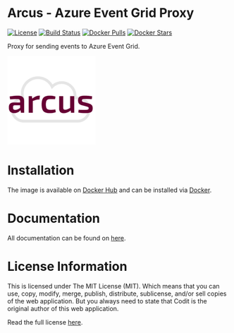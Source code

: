 # Arcus - Azure Event Grid Proxy
[![License](https://img.shields.io/github/license/mashape/apistatus.svg?style=flat-square)](./LICENSE)
[![Build Status](https://dev.azure.com/codit/Arcus/_apis/build/status/Commit%20builds/CI%20-%20Arcus.EventGrid.Proxy)](https://dev.azure.com/codit/Arcus/_build/latest?definitionId=552)
[![Docker Pulls](https://img.shields.io/docker/pulls/arcusazure/azure-event-grid-proxy.svg?style=flat-square)](https://hub.docker.com/r/arcusazure/azure-event-grid-proxy/) 
[![Docker Stars](https://img.shields.io/docker/stars/arcusazure/azure-event-grid-proxy.svg?style=flat-square)](https://hub.docker.com/r/arcusazure/azure-event-grid-proxy/)

Proxy for sending events to Azure Event Grid.

![Arcus](https://raw.githubusercontent.com/arcus-azure/arcus/master/media/arcus.png)

# Installation
The image is available on [Docker Hub](https://cloud.docker.com/u/arcusazure/repository/docker/arcusazure/azure-event-grid-proxy) and can be installed via [Docker](https://eventgrid-proxy.arcus-azure.net/#installation).

# Documentation
All documentation can be found on [here](https://eventgrid-proxy.arcus-azure.net/).

# License Information
This is licensed under The MIT License (MIT). Which means that you can use, copy, modify, merge, publish, distribute, sublicense, and/or sell copies of the web application. But you always need to state that Codit is the original author of this web application.

Read the full license [here](https://github.com/arcus-azure/arcus.eventgrid.proxy/blob/master/LICENSE).
